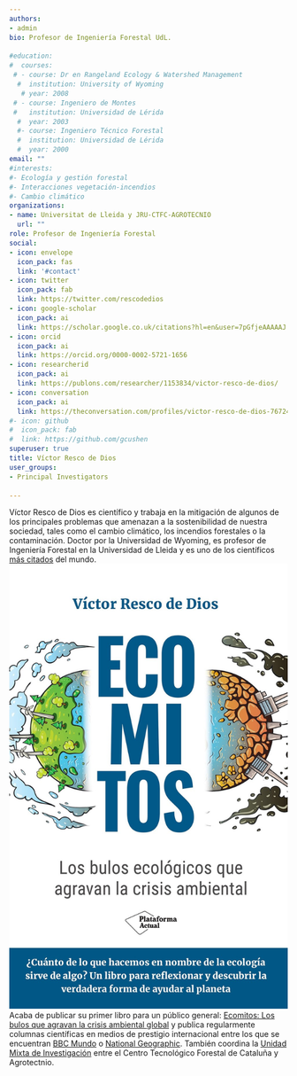 ```yaml
---
authors:
- admin
bio: Profesor de Ingeniería Forestal UdL. 

#education:
#  courses:
 # - course: Dr en Rangeland Ecology & Watershed Management
  #  institution: University of Wyoming
   # year: 2008
 # - course: Ingeniero de Montes
 #   institution: Universidad de Lérida
  #  year: 2003
  #- course: Ingeniero Técnico Forestal
  #  institution: Universidad de Lérida
  #  year: 2000
email: ""
#interests:
#- Ecología y gestión forestal
#- Interacciones vegetación-incendios
#- Cambio climático
organizations:
- name: Universitat de Lleida y JRU-CTFC-AGROTECNIO
  url: ""
role: Profesor de Ingeniería Forestal
social:
- icon: envelope
  icon_pack: fas
  link: '#contact'
- icon: twitter
  icon_pack: fab
  link: https://twitter.com/rescodedios
- icon: google-scholar
  icon_pack: ai
  link: https://scholar.google.co.uk/citations?hl=en&user=7pGfjeAAAAAJ
- icon: orcid
  icon_pack: ai
  link: https://orcid.org/0000-0002-5721-1656
- icon: researcherid
  icon_pack: ai
  link: https://publons.com/researcher/1153834/victor-resco-de-dios/
- icon: conversation
  icon_pack: ai
  link: https://theconversation.com/profiles/victor-resco-de-dios-767249/articles
#- icon: github
#  icon_pack: fab
#  link: https://github.com/gcushen
superuser: true
title: Víctor Resco de Dios
user_groups:
- Principal Investigators

---
```


Víctor Resco de Dios es científico y trabaja en la mitigación de algunos de los principales problemas que amenazan a la sostenibilidad de nuestra sociedad, tales como el cambio climático, los incendios forestales o la contaminación. 
Doctor por la Universidad de Wyoming, es profesor de Ingeniería Forestal en la Universidad de Lleida y es uno de los científicos [más citados](https://elsevier.digitalcommonsdata.com/datasets/btchxktzyw/6) del mundo. 
![Example image](/static/img/Ecomitos.jpg)
Acaba de publicar su primer libro para un público general: [Ecomitos: Los bulos que agravan la crisis ambiental global](https://www.plataformaeditorial.com/libro/9910-ecomitos) y publica regularmente columnas científicas en medios de prestigio internacional entre los que se encuentran [BBC Mundo](https://www.bbc.com/mundo/articles/c89584wljzlo) o 
[National Geographic](https://www.nationalgeographic.com.es/naturaleza/australia-llamas-catastrofe-para-salud-economia-y-biodiversidad_15095). También coordina la [Unidad Mixta de Investigación](https://jru.agrotecnio.ctfc.cat) entre el Centro Tecnológico Forestal de Cataluña y Agrotectnio.

